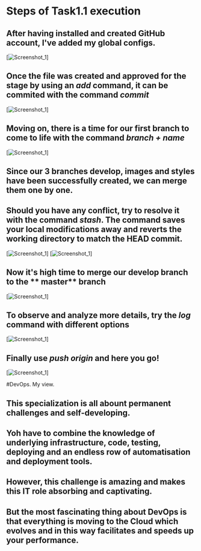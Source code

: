 # Steps of Task1.1 execution
## After having installed and created GitHub account, I've added my global configs.
[![Screenshot_1](/screenshots/1)]
## Once the file was created and approved for the stage by using an *add* command, it can be commited with the command *commit*
[![Screenshot_1](/screenshots/2)]
## Moving on, there is a time for our first branch to come to life with the command *branch + name*
[![Screenshot_1](/screenshots/3)]
## Since our 3 branches **develop**, **images** and **styles** have been successfully created, we can merge them one by one.
## Should you have any conflict, try to resolve it with the command *stash*. The command saves your local modifications away and reverts the working directory to match the HEAD commit.
[![Screenshot_1](/screenshots/4)]
[![Screenshot_1](/screenshots/5)]
## Now it's high time to merge our **develop** branch to the ** master** branch
[![Screenshot_1](/screenshots/6)]
## To observe and analyze more details, try the *log* command with different options
[![Screenshot_1](/screenshots/7)]
## Finally use *push origin* and here you go!
[![Screenshot_1](/screenshots/8)]
 
#DevOps. My view.
## This specialization is all abount permanent challenges and self-developing.
## Yoh have to combine the knowledge of underlying infrastructure, code, testing, deploying and an endless row of automatisation and deployment tools.
## However, this challenge is amazing and makes this IT role absorbing and captivating.
## But the most fascinating thing about DevOps is that everything is moving to the Cloud which evolves and in this way facilitates and speeds up your performance.
